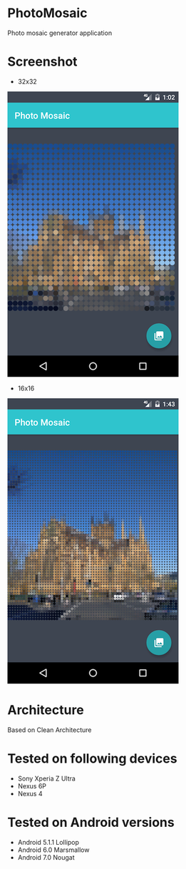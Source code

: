 # PhotoMosaic
Photo mosaic generator application

# Screenshot
- 32x32

![Alt text](/screenshot/screenshot.png?raw=true "Screenshot")

- 16x16

![Alt text](/screenshot/screenshot_2.png?raw=true "Screenshot")

# Architecture 
Based on Clean Architecture 

# Tested on following devices
- Sony Xperia Z Ultra
- Nexus 6P
- Nexus 4

# Tested on Android versions
- Android 5.1.1 Lollipop 
- Android 6.0 Marsmallow 
- Android 7.0 Nougat
